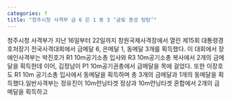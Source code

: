 ```yaml
---
categories: f
title: "청주시청 사격부 금 6 은 1 동 3 ‘금빛 총성 탕탕’"
---
```

청주시청 사격부가 지난 16일부터 22일까지 창원국제사격장에서 열린 제15회 대통령경호처장기 전국사격대회에서 금메달 6, 은메달 1, 동메달 3개를 획득했다. 이 대회에서 장애인사격부는 박진호가 R1 10m공기소총 입사와 R3 10m공기소총 복사에서 2개의 금메달을 획득한데 이어, 김정남이 P1 10m공기권총에서 금메달을 목에 걸었다. 또한 이장호도 R1 10m 공기소총 입사에서 동메달을 획득하며 총 3개의 금메달과 1개의 동메달을 획득했다.일반사격부는 정유진이 10m런닝타겟 정상과 10m런닝타겟 혼합에서 2개의 금메달을 획득하고